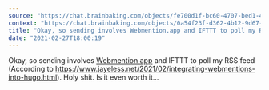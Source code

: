 ```yaml
---
source: "https://chat.brainbaking.com/objects/fe700d1f-bc60-4707-bed1-45f9dfdf507c"
context: "https://chat.brainbaking.com/objects/0a54f23f-d362-4b12-9d67-3f8a4945d5ae"
title: "Okay, so sending involves Webmention.app and IFTTT to poll my RSS feed (According to https://www...."
date: "2021-02-27T18:00:19"
---
```


Okay, so sending involves <a href="http://Webmention.app" rel="ugc">Webmention.app</a> and IFTTT to poll my RSS feed (According to <a href="https://www.jayeless.net/2021/02/integrating-webmentions-into-hugo.html" rel="ugc">https://www.jayeless.net/2021/02/integrating-webmentions-into-hugo.html</a>). Holy shit. Is it even worth it...
  